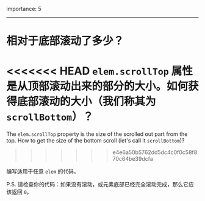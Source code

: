 importance: 5

---

# 相对于底部滚动了多少？

<<<<<<< HEAD
`elem.scrollTop` 属性是从顶部滚动出来的部分的大小。如何获得底部滚动的大小（我们称其为 `scrollBottom`）？
=======
The `elem.scrollTop` property is the size of the scrolled out part from the top. How to get the size of the bottom scroll (let's call it `scrollBottom`)?
>>>>>>> e4e6a50b5762dd5dc4c0f0c58f870c64be39dcfa

编写适用于任意 `elem` 的代码。

P.S. 请检查你的代码：如果没有滚动，或元素底部已经完全滚动完成，那么它应该返回 `0`。
